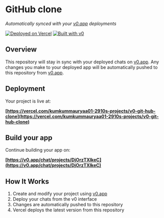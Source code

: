 # GitHub clone

*Automatically synced with your [v0.app](https://v0.app) deployments*

[![Deployed on Vercel](https://img.shields.io/badge/Deployed%20on-Vercel-black?style=for-the-badge&logo=vercel)](https://vercel.com/kumkummauryaa01-2910s-projects/v0-git-hub-clone)
[![Built with v0](https://img.shields.io/badge/Built%20with-v0.app-black?style=for-the-badge)](https://v0.app/chat/projects/DjOrzTXlkeC)

## Overview

This repository will stay in sync with your deployed chats on [v0.app](https://v0.app).
Any changes you make to your deployed app will be automatically pushed to this repository from [v0.app](https://v0.app).

## Deployment

Your project is live at:

**[https://vercel.com/kumkummauryaa01-2910s-projects/v0-git-hub-clone](https://vercel.com/kumkummauryaa01-2910s-projects/v0-git-hub-clone)**

## Build your app

Continue building your app on:

**[https://v0.app/chat/projects/DjOrzTXlkeC](https://v0.app/chat/projects/DjOrzTXlkeC)**

## How It Works

1. Create and modify your project using [v0.app](https://v0.app)
2. Deploy your chats from the v0 interface
3. Changes are automatically pushed to this repository
4. Vercel deploys the latest version from this repository
